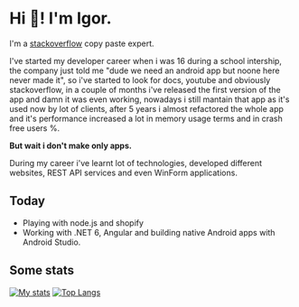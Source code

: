 # Hi 👋! I'm Igor.

I'm a [stackoverflow](https://stackoverflow.com/users/9945307/nicetomytyuk) copy paste expert.

I've started my developer career when i was 16 during a school intership, the company just told me "dude we need an android app but noone here never made it", so i've started to look for docs, youtube and obviously stackoverflow, in a couple of months i've released the first version of the app and damn it was even working, nowadays i still mantain that app as it's used now by lot of clients, after 5 years i almost refactored the whole app and it's performance increased a lot in memory usage terms and in crash free users %.

**But wait i don't make only apps.**

During my career i've learnt lot of technologies, developed different websites, REST API services and even WinForm applications.

## Today

- Playing with node.js and shopify
- Working with .NET 6, Angular and building native Android apps with Android Studio.

## Some stats
[![My stats](https://github-readme-stats.vercel.app/api?username=nicetomytyuk&show_icons=true&line_height=33)](https://github.com/nicetomytyuk)
[![Top Langs](https://github-readme-stats.vercel.app/api/top-langs/?username=nicetomytyuk&langs_count=4)](https://github.com/nicetomytyuk)
